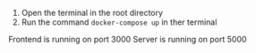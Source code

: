 1. Open the terminal in the root directory
2. Run the command `docker-compose up` in ther terminal

Frontend is running on port 3000
Server is running on port 5000